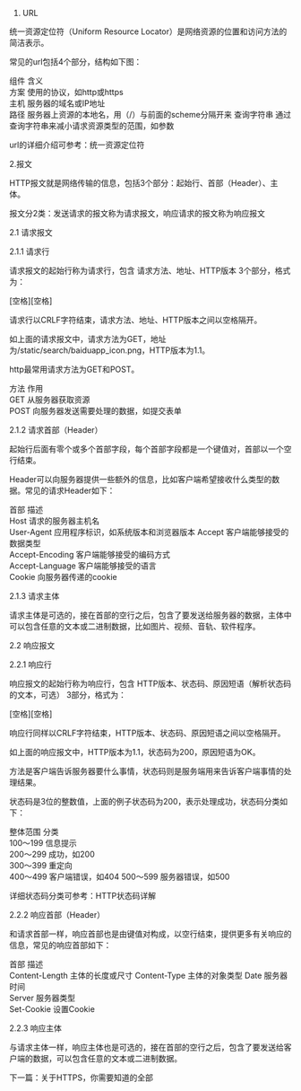 1. URL

统一资源定位符（Uniform Resource Locator）是网络资源的位置和访问方法的简洁表示。

常见的url包括4个部分，结构如下图：



  组件   	含义                           
  方案   	使用的协议，如http或https            
  主机   	服务器的域名或IP地址                  
  路径   	服务器上资源的本地名，用（/）与前面的scheme分隔开来
  查询字符串	通过查询字符串来减小请求资源类型的范围，如参数      

url的详细介绍可参考：统一资源定位符

2.报文

HTTP报文就是网络传输的信息，包括3个部分：起始行、首部（Header）、主体。

报文分2类：发送请求的报文称为请求报文，响应请求的报文称为响应报文

2.1 请求报文



2.1.1 请求行

请求报文的起始行称为请求行，包含 请求方法、地址、HTTP版本 3个部分，格式为：

<method>[空格]<request url>[空格]<http version>

请求行以CRLF字符结束，请求方法、地址、HTTP版本之间以空格隔开。

如上面的请求报文中，请求方法为GET，地址为/static/search/baiduapp_icon.png，HTTP版本为1.1。

http最常用请求方法为GET和POST。

  方法  	作用                 
  GET 	从服务器获取资源           
  POST	向服务器发送需要处理的数据，如提交表单

2.1.2 请求首部（Header）

起始行后面有零个或多个首部字段，每个首部字段都是一个键值对，首部以一个空行结束。

Header可以向服务器提供一些额外的信息，比如客户端希望接收什么类型的数据。常见的请求Header如下：

  首部             	描述                
  Host           	请求的服务器主机名         
  User-Agent     	应用程序标识，如系统版本和浏览器版本
  Accept         	客户端能够接受的数据类型      
  Accept-Encoding	客户端能够接受的编码方式      
  Accept-Language	客户端能够接受的语言        
  Cookie         	向服务器传递的cookie     

2.1.3 请求主体

请求主体是可选的，接在首部的空行之后，包含了要发送给服务器的数据，主体中可以包含任意的文本或二进制数据，比如图片、视频、音轨、软件程序。

2.2 响应报文



2.2.1 响应行

响应报文的起始行称为响应行，包含 HTTP版本、状态码、原因短语（解析状态码的文本，可选） 3部分，格式为：

<version>[空格]<status>[空格]<reason-phrase>

响应行同样以CRLF字符结束，HTTP版本、状态码、原因短语之间以空格隔开。

如上面的响应报文中，HTTP版本为1.1，状态码为200，原因短语为OK。

方法是客户端告诉服务器要什么事情，状态码则是服务端用来告诉客户端事情的处理结果。

状态码是3位的整数值，上面的例子状态码为200，表示处理成功，状态码分类如下：

  整体范围   	分类        
  100～199	信息提示      
  200～299	成功，如200   
  300～399	重定向       
  400～499	客户端错误，如404
  500～599	服务器错误，如500

详细状态码分类可参考：HTTP状态码详解

2.2.2 响应首部（Header）

和请求首部一样，响应首部也是由键值对构成，以空行结束，提供更多有关响应的信息，常见的响应首部如下：

  首部            	描述      
  Content-Length	主体的长度或尺寸
  Content-Type  	主体的对象类型 
  Date          	服务器时间   
  Server        	服务器类型   
  Set-Cookie    	设置Cookie

2.2.3 响应主体

与请求主体一样，响应主体也是可选的，接在首部的空行之后，包含了要发送给客户端的数据，可以包含任意的文本或二进制数据。



下一篇：关于HTTPS，你需要知道的全部
